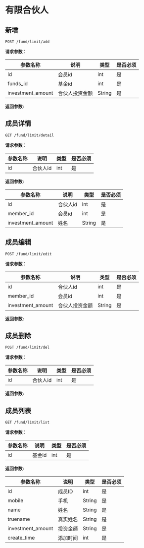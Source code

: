 # 有限合伙人

## 新增

	POST /fund/limit/add

**请求参数：**

|参数名称|说明|类型|是否必须|
|---|---|---|---|
|id|会员id|int|是|
|funds_id|基金id|int|是|
|investment_amount|合伙人投资金额|String|是|


**返回参数:**



## 成员详情

	GET /fund/limit/detail
	
**请求参数：**

|参数名称|说明|类型|是否必须|
|---|---|---|---|
|id|合伙人id|int|是|


**返回参数:**

|参数名称|说明|类型|是否必须|
|---|---|---|---|
|id|合伙人id|int|是|
|member_id|会员id|int|是|
|investment_amount|姓名|String|是|

	
## 成员编辑

	POST /fund/limit/edit
	
**请求参数：**

|参数名称|说明|类型|是否必须|
|---|---|---|---|
|id|合伙人id|int|是|
|member_id|会员id|int|是|
|investment_amount|合伙人投资金额|String|是|


**返回参数:**

	
## 成员删除

	POST /fund/limit/del
	
**请求参数：**

|参数名称|说明|类型|是否必须|
|---|---|---|---|
|id|合伙人id|int|是|


**返回参数:**

	
## 成员列表

	GET /fund/limit/list
	
**请求参数：**

|参数名称|说明|类型|是否必须|
|---|---|---|---|
|id|基金id|int|是|


**返回参数:**

|参数名称|说明|类型|是否必须|
|---|---|---|---|
|id|成员ID|int|是|
|mobile|手机|String|是|
|name|姓名|String|是|
|truename|真实姓名|String|是|
|investment_amount|投资金额|String|是|
|create_time|添加时间|int|是|